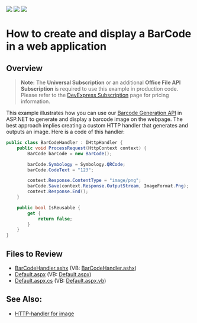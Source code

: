 <!-- default badges list -->
![](https://img.shields.io/endpoint?url=https://codecentral.devexpress.com/api/v1/VersionRange/128612586/13.1.4%2B)
[![](https://img.shields.io/badge/Open_in_DevExpress_Support_Center-FF7200?style=flat-square&logo=DevExpress&logoColor=white)](https://supportcenter.devexpress.com/ticket/details/E4716)
[![](https://img.shields.io/badge/📖_How_to_use_DevExpress_Examples-e9f6fc?style=flat-square)](https://docs.devexpress.com/GeneralInformation/403183)
<!-- default badges end -->

# How to create and display a BarCode in a web application

## Overview

> **Note:**
>The **Universal Subscription** or an additional **Office File API Subscription** is required to use this example in production code. Please refer to the <a href="https://www.devexpress.com/Buy/NET/">DevExpress Subscription</a> page for pricing information.

This example illustrates how you can use our [Barcode Generation API](https://docs.devexpress.com/OfficeFileAPI/15094/Barcode-Generation-API) in ASP.NET to generate and display a barcode image on the webpage. The best approach implies creating a custom HTTP handler that generates and outputs an image. Here is a code of this handler:

```cs
public class BarCodeHandler : IHttpHandler {
    public void ProcessRequest(HttpContext context) {
        BarCode barCode = new BarCode();

        barCode.Symbology = Symbology.QRCode;
        barCode.CodeText = "123";

        context.Response.ContentType = "image/png";
        barCode.Save(context.Response.OutputStream, ImageFormat.Png);
        context.Response.End();
    }

    public bool IsReusable {
        get {
            return false;
        }
    }
}
```

## Files to Review

* [BarCodeHandler.ashx](./CS/WebSite/BarCodeHandler.ashx) (VB: [BarCodeHandler.ashx](./VB/WebSite/BarCodeHandler.ashx))
* [Default.aspx](./CS/WebSite/Default.aspx) (VB: [Default.aspx](./VB/WebSite/Default.aspx))
* [Default.aspx.cs](./CS/WebSite/Default.aspx.cs) (VB: [Default.aspx.vb](./VB/WebSite/Default.aspx.vb))

## See Also:
* [HTTP-handler for image](http://www.codeproject.com/Tips/577385/HTTP-handler-for-image)
